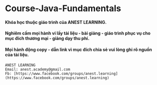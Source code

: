 # Course-Java-Fundamentals

#### Khóa học thuộc giáo trình của ANEST LEARNING.
#### Nghiêm cấm mọi hành vi lấy tài liệu - bài giảng - giáo trình phục vụ cho mục đích thương mại - giảng dạy thu phí.
#### Mọi hành động copy - dẫn link vì mục đích chia sẻ vui lòng ghi rõ nguồn của tài liệu.

```
ANEST LEARNING
Email: anest.academy@gmail.com
Fb: [https://www.facebook.com/groups/anest.learning](https://www.facebook.com/groups/anest.learning)
```
